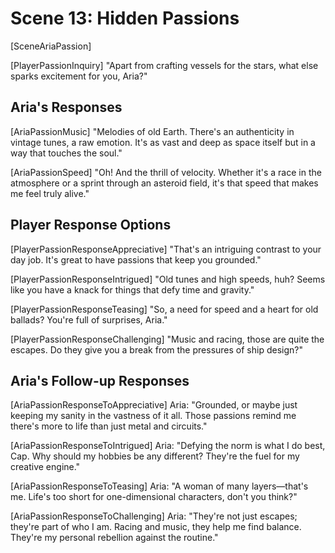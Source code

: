 # Scene 13: Hidden Passions

[SceneAriaPassion]

[PlayerPassionInquiry]
"Apart from crafting vessels for the stars, what else sparks excitement for you, Aria?"

## Aria's Responses

[AriaPassionMusic]
"Melodies of old Earth. There's an authenticity in vintage tunes, a raw emotion. It's as vast and deep as space itself but in a way that touches the soul."

[AriaPassionSpeed]
"Oh! And the thrill of velocity. Whether it's a race in the atmosphere or a sprint through an asteroid field, it's that speed that makes me feel truly alive."

## Player Response Options

[PlayerPassionResponseAppreciative]
"That's an intriguing contrast to your day job. It's great to have passions that keep you grounded."

[PlayerPassionResponseIntrigued]
"Old tunes and high speeds, huh? Seems like you have a knack for things that defy time and gravity."

[PlayerPassionResponseTeasing]
"So, a need for speed and a heart for old ballads? You're full of surprises, Aria."

[PlayerPassionResponseChallenging]
"Music and racing, those are quite the escapes. Do they give you a break from the pressures of ship design?"

## Aria's Follow-up Responses

[AriaPassionResponseToAppreciative]
Aria: "Grounded, or maybe just keeping my sanity in the vastness of it all. Those passions remind me there's more to life than just metal and circuits."

[AriaPassionResponseToIntrigued]
Aria: "Defying the norm is what I do best, Cap. Why should my hobbies be any different? They're the fuel for my creative engine."

[AriaPassionResponseToTeasing]
Aria: "A woman of many layers—that's me. Life's too short for one-dimensional characters, don't you think?"

[AriaPassionResponseToChallenging]
Aria: "They're not just escapes; they're part of who I am. Racing and music, they help me find balance. They're my personal rebellion against the routine."
